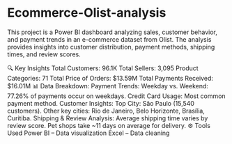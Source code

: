 # Ecommerce-Olist-analysis
This project is a Power BI dashboard analyzing sales, customer behavior, and payment trends in an e-commerce dataset from Olist. The analysis provides insights into customer distribution, payment methods, shipping times, and review scores.

🔍 Key Insights
Total Customers: 96.1K
Total Sellers: 3,095
Product Categories: 71
Total Price of Orders: $13.59M
Total Payments Received: $16.01M
📊 Data Breakdown:
Payment Trends:
Weekday vs. Weekend: 77.26% of payments occur on weekdays.
Credit Card Usage: Most common payment method.
Customer Insights:
Top City: São Paulo (15,540 customers).
Other key cities: Rio de Janeiro, Belo Horizonte, Brasília, Curitiba.
Shipping & Review Analysis:
Average shipping time varies by review score.
Pet shops take ~11 days on average for delivery.
⚙️ Tools Used
Power BI – Data visualization
Excel – Data cleaning
